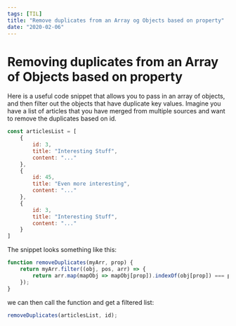 ```yaml
---
tags: [TIL]
title: "Remove duplicates from an Array og Objects based on property"
date: "2020-02-06"
---
```


# Removing duplicates from an Array of Objects based on property

Here is a useful code snippet that allows you to pass in an array of objects, and then filter out the objects that have duplicate key values. 
Imagine you have a list of articles that you have merged from multiple sources and want to remove the duplicates based on id.

```javascript
const articlesList = [
	{
		id: 3,
		title: "Interesting Stuff",
		content: "..."
	},
	{
		id: 45,
		title: "Even more interesting",
		content: "..."
	},
	{
		id: 3, 
		title: "Interesting Stuff",
		content: "..."
	}
]
```
The snippet looks something like this:

```javascript
function removeDuplicates(myArr, prop) {
    return myArr.filter((obj, pos, arr) => {
        return arr.map(mapObj => mapObj[prop]).indexOf(obj[prop]) === pos;
    });
}
```

we can then call the function and get a filtered list:
```javascript
removeDuplicates(articlesList, id);
```